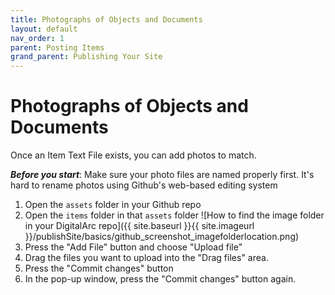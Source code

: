 ```yaml
---
title: Photographs of Objects and Documents 
layout: default
nav_order: 1
parent: Posting Items
grand_parent: Publishing Your Site
---
```


# Photographs of Objects and Documents

Once an Item Text File exists, you can add photos to match.

***Before you start***: Make sure your photo files are named properly first. It's hard to rename photos using Github's web-based editing system

1. Open the `assets` folder in your Github repo
1. Open the `items` folder in that `assets` folder
![How to find the image folder in your DigitalArc repo]({{ site.baseurl }}{{ site.imageurl }}/publishSite/basics/github_screenshot_imagefolderlocation.png)
1. Press the "Add File" button and choose "Upload file"
1. Drag the files you want to upload into the "Drag files" area.
1. Press the "Commit changes" button
1. In the pop-up window, press the "Commit changes" button again.

